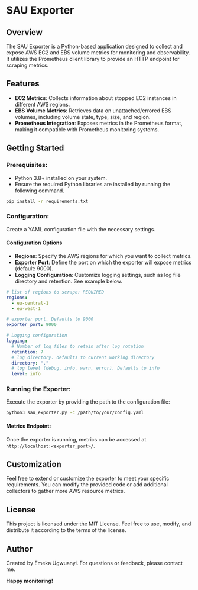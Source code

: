 # SAU Exporter
## Overview

The SAU Exporter is a Python-based application designed to collect and expose AWS EC2 and EBS volume metrics for monitoring and observability. It utilizes the Prometheus client library to provide an HTTP endpoint for scraping metrics.

## Features
* **EC2 Metrics**: Collects information about stopped EC2 instances in different AWS regions.
* **EBS Volume Metrics**: Retrieves data on unattached/errored EBS volumes, including volume state, type, size, and region.
* **Prometheus Integration**: Exposes metrics in the Prometheus format, making it compatible with Prometheus monitoring systems.

## Getting Started

### Prerequisites:
* Python 3.8+ installed on your system.
* Ensure the required Python libraries are installed by running the following command.
```bash
pip install -r requirements.txt
```

### Configuration:
Create a YAML configuration file with the necessary settings. 
#### Configuration Options
* **Regions**: Specify the AWS regions for which you want to collect metrics.
* **Exporter Port**: Define the port on which the exporter will expose metrics (default: 9000).
* **Logging Configuration**: Customize logging settings, such as log file directory and retention.
See example below.
```yaml
# list of regions to scrape: REQUIRED
regions:
  - eu-central-1
  - eu-west-1

# exporter port. Defaults to 9000
exporter_port: 9000

# Logging configuration
logging:
  # Number of log files to retain after log rotation
  retention: 7
  # log directory. defaults to current working directory
  directory: "."
  # log level (debug, info, warn, error). Defaults to info
  level: info
```

### Running the Exporter:
Execute the exporter by providing the path to the configuration file:

```bash
python3 sau_exporter.py -c /path/to/your/config.yaml
```

#### Metrics Endpoint:
Once the exporter is running, metrics can be accessed at `http://localhost:<exporter_port>/`.

## Customization
Feel free to extend or customize the exporter to meet your specific requirements. You can modify the provided code or add additional collectors to gather more AWS resource metrics.

## License
This project is licensed under the MIT License. Feel free to use, modify, and distribute it according to the terms of the license.

## Author
Created by Emeka Ugwuanyi. For questions or feedback, please contact me.


**Happy monitoring!**